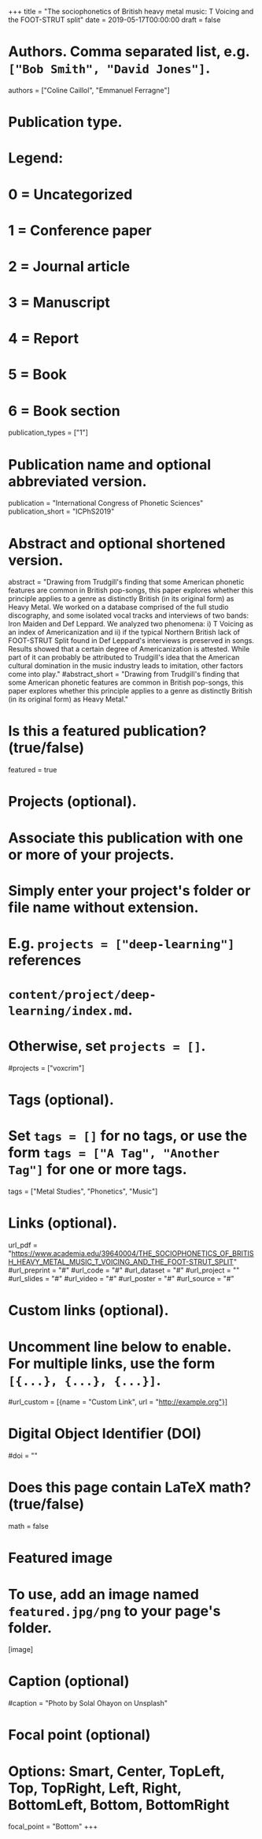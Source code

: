 +++
title = "The sociophonetics of British heavy metal music: T Voicing and the FOOT-STRUT split"
date = 2019-05-17T00:00:00
draft = false

# Authors. Comma separated list, e.g. `["Bob Smith", "David Jones"]`.
authors = ["Coline Caillol", "Emmanuel Ferragne"]

# Publication type.
# Legend:
# 0 = Uncategorized
# 1 = Conference paper
# 2 = Journal article
# 3 = Manuscript
# 4 = Report
# 5 = Book
# 6 = Book section
publication_types = ["1"]

# Publication name and optional abbreviated version.
publication = "International Congress of Phonetic Sciences"
publication_short = "ICPhS2019"

# Abstract and optional shortened version.
abstract = "Drawing from Trudgill's finding that some American phonetic features are common in British pop-songs, this paper explores whether this principle applies to a genre as distinctly British (in its original form) as Heavy Metal. We worked on a database comprised of the full studio discography, and some isolated vocal tracks and interviews of two bands: Iron Maiden and Def Leppard. We analyzed two phenomena: i) T Voicing as an index of Americanization and ii) if the typical Northern British lack of FOOT-STRUT Split found in Def Leppard's interviews is preserved in songs. Results showed that a certain degree of Americanization is attested. While part of it can probably be attributed to Trudgill's idea that the American cultural domination in the music industry leads to imitation, other factors come into play." 
#abstract_short = "Drawing from Trudgill's finding that some American phonetic features are common in British pop-songs, this paper explores whether this principle applies to a genre as distinctly British (in its original form) as Heavy Metal."

# Is this a featured publication? (true/false)
featured = true

# Projects (optional).
#   Associate this publication with one or more of your projects.
#   Simply enter your project's folder or file name without extension.
#   E.g. `projects = ["deep-learning"]` references 
#   `content/project/deep-learning/index.md`.
#   Otherwise, set `projects = []`.
#projects = ["voxcrim"]

# Tags (optional).
#   Set `tags = []` for no tags, or use the form `tags = ["A Tag", "Another Tag"]` for one or more tags.
tags = ["Metal Studies", "Phonetics", "Music"]

# Links (optional).
url_pdf = "https://www.academia.edu/39640004/THE_SOCIOPHONETICS_OF_BRITISH_HEAVY_METAL_MUSIC_T_VOICING_AND_THE_FOOT-STRUT_SPLIT"
#url_preprint = "#"
#url_code = "#"
#url_dataset = "#"
#url_project = ""
#url_slides = "#"
#url_video = "#"
#url_poster = "#"
#url_source = "#"

# Custom links (optional).
#   Uncomment line below to enable. For multiple links, use the form `[{...}, {...}, {...}]`.
#url_custom = [{name = "Custom Link", url = "http://example.org"}]

# Digital Object Identifier (DOI)
#doi = ""

# Does this page contain LaTeX math? (true/false)
math = false

# Featured image
# To use, add an image named `featured.jpg/png` to your page's folder. 
[image]
  # Caption (optional)
  #caption = "Photo by Solal Ohayon on Unsplash"

  # Focal point (optional)
  # Options: Smart, Center, TopLeft, Top, TopRight, Left, Right, BottomLeft, Bottom, BottomRight
  focal_point = "Bottom"
+++
